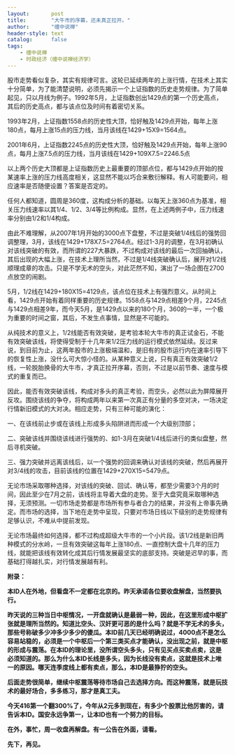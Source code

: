 ```yaml
---
layout:       post
title:        "大牛市的序幕，还未真正拉开。"
author:       "缠中说禅"
header-style: text
catalog:      false
tags:
    - 缠中说禅
    - 时政经济（缠中说禅经济学）
---
```


股市走势看似复杂，其实有规律可言。这轮已延续两年的上涨行情，在技术上其实十分简单，为了能清楚说明，必须先揭示一个上证指数的历史走势规律。为了简单起见，只以月线为例子。1992年5月，上证指数创出1429点的第一个历史高点，其后的历史高点，都与该点位及时间有着密切关系。



1993年2月，上证指数1558点的历史性大顶，恰好触及1429点开始，每年上涨180点，每月上涨15点的压力线，当月该线在1429+15X9=1564点。



2001年6月，上证指数2245点的历史性大顶，恰好触及1429点开始，每年上涨90点，每月上涨7.5点的压力线，当月该线在1429+109X7.5=2246.5点



以上两个历史大顶都是上证指数历史上最重要的顶部点位，都与1429点开始的按某速率上涨的压力线高度相关，这显然不能以巧合来敷衍解释。有人可能要问，相应速率是否随便设置？答案是否定的。



任何人都知道，圆周是360度，这构成分析的基础。以每天上涨360点为基准，相关压力线速率以其1/4、1/2、3/4等比例构成。显然，在上述两例子中，压力线速率分别由1/2和1/4构成。



由此不难理解，从2007年1月开始的3000点下盘整，不过是突破1/4线后的强势回调整理，3月，该线在1429+178X7.5=2764点。经过1-3月的调整，在3月初确认对该线突破的有效，而所谓的227大暴跌，不过构成对该线的最后一次回抽确认，其后出现的大幅上涨，在技术上理所当然，不过是1/4线突破确认后，展开对1/2线顺理成章的攻击。只是不学无术的空头，对此茫然不知，演出了一场企图在2700点放空的闹剧。



5月，1/2线在1429+180X15=4129点，该点位在技术上有强烈意义。从时间上看，1429点开始有着同样重要的历史规律。1558点与1429点相差9个月，2245点与1429点相差9年，而今天5月，是1429点以来的180个月，360的一半，一个极为重要的时间之窗，其后，不发生点事情，显然是不可能的。



从纯技术的意义上，1/2线能否有效突破，是考验本轮大牛市的真正试金石，不能有效突破该线，将使得受制于十几年来1/2压力线的运行模式依然延续。反过来说，到目前为止，这两年股市的上涨极端温和，是旧有的股市运行内在速率引导下的恢复性上涨，没什么可大惊小怪的。从某种意义上说，只有真正有效突破1/2线，一轮脱胎换骨的大牛市，才真正拉开序幕，否则，不过是以前节奏、速度与模式的重复而已。



因此，能否有效突破该线，构成对多头的真正考验，而空头，必然以此为屏障展开反攻。围绕该线的争夺，将构成两年以来第一次真正有分量的多空对决，一场决定行情新旧模式的大对决。相应走势，只有三种可能的演化：



一、在该线前止步或在该线上形成多头陷阱进而形成一个大级别顶部；



二、突破该线并围绕该线进行强势的、如1-3月在突破1/4线后进行的类似盘整，然后寻机突破。



三、强力突破并远离该线后，以一个强势的回调来确认对该线的突破，然后再展开对3/4线的攻击，目前该线的位置在1429+270X15=5479点。



无论市场采取哪种选择，对该线的突破、回试、确认等，都至少需要3个月的时间，因此至少在7月之前，该线将主导着大盘的走势。至于大盘究竟采取哪种选择，无须预测。一切市场走势都是市场所有参与者合力的结果，并没有上帝事先确定。而市场的选择，当下地在走势中呈现，只要对市场日线以下级别的走势规律有足够认识，不难从中提前发现。



无论市场最终如何选择，都不过构成超级大牛市的一个小片段。该1/2线是新旧两种模式的分水岭，一旦有效突破这每年上涨180点、一直控制大盘十几年的压力线，就能把该线有效转化成其后行情发展最坚实的底部支持。突破是迟早的事，而基础打得越扎实，对行情发展越有利。



**附录：**



**本ID人在外地，但看盘不一定都在北京的。昨天承诺各位要收盘解盘，当然要执行。**



**昨天说的三种当日中枢情况，一开盘就确认是最弱一种，因此，在这里形成中枢扩张就是理所当然的。知道比空头、汉奸更可恶的是什么吗？就是不学无术的多头，那些号称破多少冲多少多少的傻瓜。本ID前几天已经明确说过，4000点不是怎么容易站稳的，必须是一个中枢后一个第三类买点才能确认，没出现之前，就是中枢的形成与震荡。在本ID的理论里，没所谓空头多头，只有见买点买卖点卖，这是必须知道的。那么为什么本ID长线是多头，因为长线没有卖点，这就是技术上唯一的原因。哪天连季度线上都有卖点，那么，本ID是最狰狞的空头。**



**后面走势很简单，继续中枢震荡等待市场自己去选择方向。而这种震荡，就是玩技术的最好场合，多多练习，那才是真工夫。**



**今天416第一个翻300%了，今年从2元多到现在，有多少个股票比他厉害的，请告诉本ID。国安永远争第一，让本ID也有一个努力的目标。**



**在外，事忙，周一收盘再解盘。有一公告在外面，请看。**



**先下，再见。**
